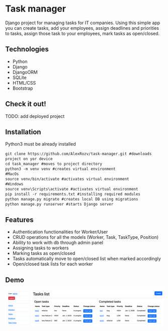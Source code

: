 # Task manager
Django project for managing tasks for IT companies. Using this simple app you can create tasks, add your employees, assign deadlines and priorities to tasks, assign those task to your employees, mark tasks as open/closed.

## Technologies
* Python
* Django
* DjangoORM
* SQLite
* HTML/CSS
* Bootstrap

## Check it out!
TODO: add deployed project

## Installation
Python3 must be already installed

```shell
git clone https://github.com/AlexRozv/task-manager.git #downloads project on yor device
cd task_manager #moves to project directory
python3 -m venv venv #creates virtual environment
#MacOs
source venv/bin/activate #activates virtual environment
#Windows
source venv\Scripts\activate #activates virtual environment
pip install -r requirements.txt #installing required modules
python manage.py migrate #creates local DB using migrations
python manage.py runserver #starts Django server
```

## Features
* Authentication functionalities for Worker/User
* CRUD operations for all the models (Worker, Task, TaskType, Position)
* Ability to work with db through admin panel
* Assigning tasks to workers
* Marking tasks as open/closed
* Tasks automatically move to open/closed list when marked accordingly
* Open/closed task lists for each worker

## Demo
![Website interface](demo.png)
